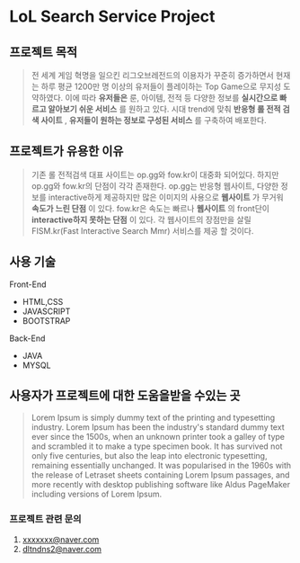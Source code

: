 LoL Search Service Project
=============


## 프로젝트 목적
> 전 세계 게임 혁명을 일으킨 리그오브레전드의 이용자가 꾸준히 증가하면서 현재는 하루 평균 1200만 명 이상의 유저들이 플레이하는 Top Game으로 무지성 도약하였다. 이에 따라 __유저들은__ 룬, 아이템, 전적 등 다양한 정보를 __실시간으로 빠르고 알아보기 쉬운 서비스__ 를 원하고 있다. 시대 trend에 맞춰 __반응형 롤 전적 검색 사이트__ , __유저들이 원하는 정보로 구성된 서비스__ 를 구축하여 배포한다.

## 프로젝트가 유용한 이유
> 기존 롤 전적검색 대표 사이트는 op.gg와 fow.kr이 대중화 되어있다. 하지만 op.gg와 fow.kr의 단점이 각각 존재한다. op.gg는 반응형 웹사이트, 다양한 정보를 interactive하게 제공하지만 많은 이미지의 사용으로 __웹사이트__ 가 무거워 __속도가 느린 단점__ 이 있다. fow.kr은 속도는 빠르나 __웹사이트__ 의 front단이 __interactive하지 못하는 단점__ 이 있다.
> 각 웹사이트의 장점만을 살릴 FISM.kr(Fast Interactive Search Mmr) 서비스를 제공 할 것이다.

## 사용 기술
Front-End
  - HTML,CSS
  - JAVASCRIPT
  - BOOTSTRAP

Back-End
  - JAVA
  - MYSQL

## 사용자가 프로젝트에 대한 도움을받을 수있는 곳
> Lorem Ipsum is simply dummy text of the printing and typesetting industry. Lorem Ipsum has been the industry's standard dummy text ever since the 1500s, when an unknown printer took a galley of type and scrambled it to make a type specimen book. It has survived not only five centuries, but also the leap into electronic typesetting, remaining essentially unchanged. It was popularised in the 1960s with the release of Letraset sheets containing Lorem Ipsum passages, and more recently with desktop publishing software like Aldus PageMaker including versions of Lorem Ipsum.


### 프로젝트 관련 문의
1. xxxxxxx@naver.com
2. dltndns2@naver.com

